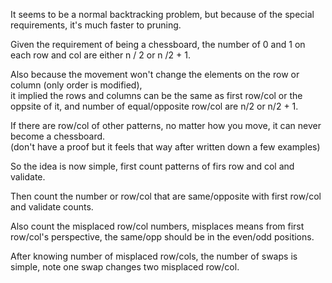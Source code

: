 It seems to be a normal backtracking problem, but because of the special requirements, it's much faster to pruning.

Given the requirement of being a chessboard, the number of 0 and 1 on each row and col are either n / 2 or n /2 + 1.

Also because the movement won't change the elements on the row or column (only order is modified),\
it implied the rows and columns can be the same as first row/col or the oppsite of it, and number of equal/opposite row/col are n/2 or n/2 + 1.

If there are row/col of other patterns, no matter how you move, it can never become a chessboard.\
(don't have a proof but it feels that way after written down a few examples)

So the idea is now simple, first count patterns of firs row and col and validate.

Then count the number or row/col that are same/opposite with first row/col and validate counts.

Also count the misplaced row/col numbers, misplaces means from first row/col's perspective, the same/opp should be in the even/odd positions.

After knowing number of misplaced row/cols, the number of swaps is simple, note one swap changes two misplaced row/col.
